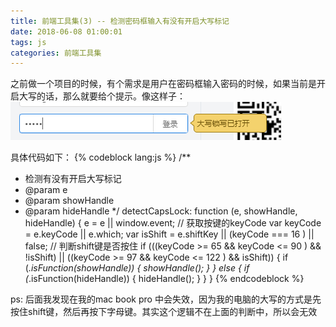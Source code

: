 ```yaml
---
title: 前端工具集(3) -- 检测密码框输入有没有开启大写标记
date: 2018-06-08 01:00:01
tags: js
categories: 前端工具集
---
```

之前做一个项目的时候，有个需求是用户在密码框输入密码的时候，如果当前是开启大写的话，那么就要给个提示。像这样子：
![1](detect-caps/1.png)

具体代码如下：
{% codeblock lang:js %}
/**
 * 检测有没有开启大写标记
 * @param e
 * @param showHandle
 * @param hideHandle
 */
detectCapsLock: function (e, showHandle, hideHandle) {
    e = e || window.event;
    // 获取按键的keyCode
    var keyCode = e.keyCode || e.which;
    var isShift = e.shiftKey || (keyCode === 16 ) || false;
    // 判断shift键是否按住
    if (((keyCode >= 65 && keyCode <= 90 ) && !isShift) || ((keyCode >= 97 && keyCode <= 122 ) && isShift)) {
        if (_.isFunction(showHandle)) {
            showHandle();
        }
    } else {
        if (_.isFunction(hideHandle)) {
            hideHandle();
        }
    }
}
{% endcodeblock %}

ps: 后面我发现在我的mac book pro 中会失效，因为我的电脑的大写的方式是先按住shift键，然后再按下字母键。其实这个逻辑不在上面的判断中，所以会无效
